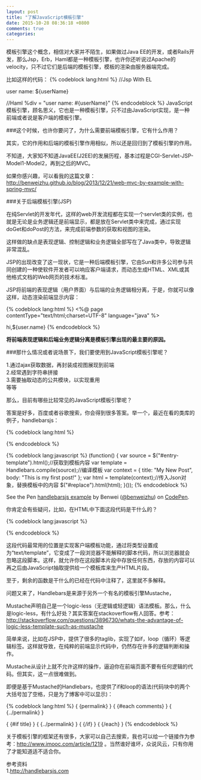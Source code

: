 ```yaml
---
layout: post
title: "了解JavaScript模板引擎"
date: 2015-10-28 08:36:18 +0800
comments: true
categories: 
---
```


模板引擎这个概念，相信对大家并不陌生，如果做过Java EE的开发，或者Rails开发，那么Jsp，Erb，Haml都是一种模板引擎，也许你还听说过Apache的velocity，只不过它们是后端的模板引擎，模板的渲染由服务器端完成。

比如这样的代码：
{% codeblock lang:html %}
//Jsp With EL
<div>user name: ${userName}</div>

//Haml
%div = "user name: #{userName}"
{% endcodeblock %}
JavaScript模板引擎，顾名思义，它也是一种模板引擎，只不过由JavaScript实现，是一种前端或者说是客户端的模板引擎。

###这个时候，也许你要问了，为什么需要前端模板引擎，它有什么作用？

其实，它的作用和后端的模板引擎作用相似，所以还是回归到了模板引擎的作用。

不知道，大家知不知道JavaEE(J2EE)的发展历程，基本过程是CGI-Servlet-JSP-Model1-Model2，再到之后的MVC。

如果你感兴趣，可以看我的这篇文章： http://benweizhu.github.io/blog/2013/12/21/web-mvc-by-example-with-spring-mvc/

###关于后端模板引擎(JSP)

在纯Servlet的开发年代，这样的web开发流程都在实现一个servlet类的实例，也就是无论是业务逻辑还是前端显示，都是放在Servlet类中来完成，通过实现doGet和doPost的方法，来完成前端参数的获取和视图的渲染。

这样做的缺点是表现逻辑、控制逻辑和业务逻辑全部写在了Java类中，导致逻辑非常混乱。

JSP的出现改变了这一现状，它是一种后端模板引擎，它由Sun和许多公司参与共同创建的一种使软件开发者可以响应客户端请求，而动态生成HTML、XML或其他格式文档的Web网页的技术标准。

JSP将前端的表现逻辑（用户界面）与后端的业务逻辑相分离，于是，你就可以像这样，动态渲染前端显示内容：

{% codeblock lang:html %}
<%@ page contentType="text/html;charset=UTF-8" language="java" %>
<html>
<head>
    <title>helloWorldConfirm</title>
</head>
<body>
 hi,${user.name}
</body>
</html>
{% endcodeblock %}

**将前端表现逻辑和后端业务逻辑分离是模板引擎出现的最主要的原因。**

###那什么情况或者说场景下，我们要使用到JavaScript模板引擎呢？

1.通过ajax获取数据，再封装成视图展现到前端   
2.经常遇到字符串拼接   
3.需要抽取动态的公共模块，以实现重用   
等等

那么，目前有哪些比较常见的JavaScript模板引擎呢？

答案是好多，百度或者谷歌搜索，你会得到很多答案。举一个，最近在看的类库的例子，handlebarsjs：

{% codeblock lang:html %}
<div id="replace"></div>
<script id="entry-template" type="text/x-handlebars-template">
  <div class="entry">
    <h1>{ {title} }</h1>
    <div class="body">
      { {body} }
    </div>
  </div>
</script>
{% endcodeblock %}

{% codeblock lang:javascript %}
(function() {
  var source = $("#entry-template").html();//获取到模板内容
  var template = Handlebars.compile(source);//编译模板
  var context = {
    title: "My New Post",
    body: "This is my first post!"
  };
  var html = template(context);//传入Json对象，替换模板中的内容
  $("#replace").html(html);
}());
{% endcodeblock %}

<p data-height="268" data-theme-id="0" data-slug-hash="rOvyde" data-default-tab="result" data-user="benweizhu" class='codepen'>See the Pen <a href='http://codepen.io/benweizhu/pen/rOvyde/'>handlebarsjs example</a> by Benwei (<a href='http://codepen.io/benweizhu'>@benweizhu</a>) on <a href='http://codepen.io'>CodePen</a>.</p>
<script async src="//assets.codepen.io/assets/embed/ei.js"></script>

你肯定会有些疑问，比如，在HTML中下面这段代码是干什么的？

{% codeblock lang:javascript %}
<script type = “text/template”> … </script>
{% endcodeblock %}

这段代码最常用的位置是实现客户端模板功能，通过将类型设置成为“text/template”，它变成了一段浏览器不能解释的脚本代码，所以浏览器就会忽略这段脚本。这样，就允许你在这段脚本片段中存放任何东西，存放的内容可以再之后由JavaScript抽取提供给一个模板库来生产HTML片段。

至于，剩余的函数是干什么的已经在代码中注释了，这里就不多解释。

问题又来了，Handlebars是来源于另外一个有名的模板引擎Mustache，

Mustache声明自己是一个logic-less（无逻辑或轻逻辑）语法模板。那么，什么是logic-less，有什么好处？其实答案在stackoverflow有人回答。参考： http://stackoverflow.com/questions/3896730/whats-the-advantage-of-logic-less-template-such-as-mustache

简单来说，比如在JSP中，提供了很多的taglib，实现了如if，loop（循环）等逻辑标签。这样就导致，在纯粹的前端显示代码中，仍然存在许多的逻辑判断和操作。

Mustache从设计上就不允许这样的操作，逼迫你在前端页面不要有任何逻辑的代码。但其实，这一点很难做到。

即便是基于Mustache的Handlebars，也提供了if和loop的语法(代码块中的两个大括号加了空格，只是为了博客中可以显示)：

{% codeblock lang:html %}
{ {permalink} }
{ {#each comments} }
  { {../permalink} }

  { {#if title} }
    { {../permalink} }
  { {/if} }
{ {/each} }
{% endcodeblock %}

关于模板引擎的框架还有很多，大家可以自己去搜索，我也可以给一个链接作为参考：http://www.imooc.com/article/1219 。当然谁好谁坏，众说风云，只有你用了才能知道适不适合你。

参考资料    
1.http://handlebarsjs.com










